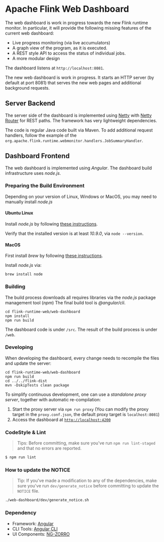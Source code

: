 <!--
Licensed to the Apache Software Foundation (ASF) under one
or more contributor license agreements.  See the NOTICE file
distributed with this work for additional information
regarding copyright ownership.  The ASF licenses this file
to you under the Apache License, Version 2.0 (the
"License"); you may not use this file except in compliance
with the License.  You may obtain a copy of the License at

http://www.apache.org/licenses/LICENSE-2.0

Unless required by applicable law or agreed to in writing,
software distributed under the License is distributed on an
"AS IS" BASIS, WITHOUT WARRANTIES OR CONDITIONS OF ANY
KIND, either express or implied.  See the License for the
specific language governing permissions and limitations
under the License.
-->

# Apache Flink Web Dashboard

The web dashboard is work in progress towards the new Flink runtime monitor. In particular, it will
provide the following missing features of the current web dashboard:

 - Live progress monitoring (via live accumulators)
 - A graph view of the program, as it is executed.
 - A REST style API to access the status of individual jobs.
 - A more modular design

The dashboard listens at `http://localhost:8081`.

The new web dashboard is work in progress. It starts an HTTP server (by default at port 8081)
that serves the new web pages and additional background requests.

## Server Backend

The server side of the dashboard is implemented using [Netty](http://netty.io) with
[Netty Router](https://github.com/sinetja/netty-router) for REST paths.
The framework has very lightweight dependencies.

The code is regular Java code built via Maven. To add additional request handlers, follow the
example of the `org.apache.flink.runtime.webmonitor.handlers.JobSummaryHandler`.


## Dashboard Frontend 

The web dashboard is implemented using *Angular*. The dashboard build infrastructure uses *node.js*.


### Preparing the Build Environment

Depending on your version of Linux, Windows or MacOS, you may need to manually install *node.js*



#### Ubuntu Linux

Install *node.js* by following [these instructions](https://nodejs.org/en/download/).

Verify that the installed version is at least *10.9.0*, via `node --version`.


#### MacOS

First install *brew* by following [these instructions](http://brew.sh/).

Install *node.js* via:

```
brew install node
```

### Building

The build process downloads all requires libraries via the *node.js* package management tool (*npm*)
The final build tool is *@angular/cli*.

```
cd flink-runtime-web/web-dashboard
npm install
npm run build
```

The dashboard code is under `/src`. The result of the build process is under `/web`.

### Developing

When developing the dashboard, every change needs to recompile the files and update the server:

```
cd flink-runtime-web/web-dashboard
npm run build
cd ../../flink-dist
mvn -DskipTests clean package
```

To simplify continuous development, one can use a *standalone proxy server*, together with automatic
re-compilation:

1. Start the proxy server via `npm run proxy` (You can modify the proxy target in the `proxy.conf.json`, the default proxy target is `localhost:8081`)
2. Access the dashboard at [`http://localhost:4200`](http://localhost:4200)

### CodeStyle & Lint

> Tips: Before committing, make sure you've run `npm run lint-staged` and that no errors are reported.

```bash
$ npm run lint
```

### How to update the NOTICE
> Tip: If you've made a modification to any of the dependencies, make sure you've run `dev/generate_notice` before committing to update the `NOTICE` file.

```bash
./web-dashboard/dev/generate_notice.sh
```

### Dependency

- Framework: [Angular](https://angular.io)
- CLI Tools: [Angular CLI](https://cli.angular.io)
- UI Components: [NG-ZORRO](https://github.com/NG-ZORRO/ng-zorro-antd)
